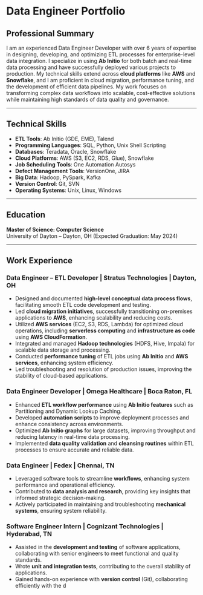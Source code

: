 # Data Engineer Portfolio

## Professional Summary

I am an experienced Data Engineer Developer with over 6 years of expertise in designing, developing, and optimizing ETL processes for enterprise-level data integration. I specialize in using **Ab Initio** for both batch and real-time data processing and have successfully deployed various projects to production. My technical skills extend across **cloud platforms** like **AWS** and **Snowflake**, and I am proficient in cloud migration, performance tuning, and the development of efficient data pipelines. My work focuses on transforming complex data workflows into scalable, cost-effective solutions while maintaining high standards of data quality and governance.

---

## Technical Skills

- **ETL Tools**: Ab Initio (GDE, EME), Talend
- **Programming Languages**: SQL, Python, Unix Shell Scripting
- **Databases**: Teradata, Oracle, Snowflake
- **Cloud Platforms**: AWS (S3, EC2, RDS, Glue), Snowflake
- **Job Scheduling Tools**: One Automation Autosys
- **Defect Management Tools**: VersionOne, JIRA
- **Big Data**: Hadoop, PySpark, Kafka
- **Version Control**: Git, SVN
- **Operating Systems**: Unix, Linux, Windows

---

## Education

**Master of Science: Computer Science**  
University of Dayton – Dayton, OH (Expected Graduation: May 2024)

---

## Work Experience

### **Data Engineer – ETL Developer | Stratus Technologies | Dayton, OH**

- Designed and documented **high-level conceptual data process flows**, facilitating smooth ETL code development and testing.
- Led **cloud migration initiatives**, successfully transitioning on-premises applications to **AWS**, enhancing scalability and reducing costs.
- Utilized **AWS services** (EC2, S3, RDS, Lambda) for optimized cloud operations, including **serverless computing** and **infrastructure as code** using **AWS CloudFormation**.
- Integrated and managed **Hadoop technologies** (HDFS, Hive, Impala) for scalable data storage and processing.
- Conducted **performance tuning** of ETL jobs using **Ab Initio** and **AWS services**, enhancing system efficiency.
- Led troubleshooting and resolution of production issues, improving the stability of cloud-based applications.

### **Data Engineer Developer | Omega Healthcare | Boca Raton, FL**

- Enhanced **ETL workflow performance** using **Ab Initio features** such as Partitioning and Dynamic Lookup Caching.
- Developed **automation scripts** to improve deployment processes and enhance consistency across environments.
- Optimized **Ab Initio graphs** for large datasets, improving throughput and reducing latency in real-time data processing.
- Implemented **data quality validation** and **cleansing routines** within ETL processes to ensure accurate and reliable data.

### **Data Engineer | Fedex | Chennai, TN**

- Leveraged software tools to streamline **workflows**, enhancing system performance and operational efficiency.
- Contributed to **data analysis and research**, providing key insights that informed strategic decision-making.
- Actively participated in maintaining and troubleshooting **mechanical systems**, ensuring system reliability.

### **Software Engineer Intern | Cognizant Technologies | Hyderabad, TN**

- Assisted in the **development and testing** of software applications, collaborating with senior engineers to meet functional and quality standards.
- Wrote **unit and integration tests**, contributing to the overall stability of applications.
- Gained hands-on experience with **version control** (Git), collaborating efficiently with the d
